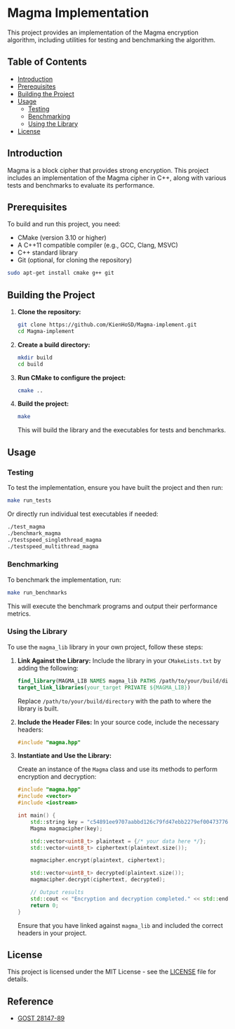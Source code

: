 # Magma Implementation

This project provides an implementation of the Magma encryption algorithm, including utilities for testing and benchmarking the algorithm.

## Table of Contents

- [Introduction](#introduction)
- [Prerequisites](#prerequisites)
- [Building the Project](#building-the-project)
- [Usage](#usage)
  - [Testing](#testing)
  - [Benchmarking](#benchmarking)
  - [Using the Library](#using-the-library)
- [License](#license)

## Introduction

Magma is a block cipher that provides strong encryption. This project includes an implementation of the Magma cipher in C++, along with various tests and benchmarks to evaluate its performance.

## Prerequisites

To build and run this project, you need:

- CMake (version 3.10 or higher)
- A C++11 compatible compiler (e.g., GCC, Clang, MSVC)
- C++ standard library
- Git (optional, for cloning the repository)

```bash
sudo apt-get install cmake g++ git
```

## Building the Project

1. **Clone the repository:**

   ```bash
   git clone https://github.com/KienHoSD/Magma-implement.git
   cd Magma-implement
   ```

2. **Create a build directory:**

   ```bash
   mkdir build
   cd build
   ```

3. **Run CMake to configure the project:**

   ```bash
   cmake ..
   ```

4. **Build the project:**

   ```bash
   make
   ```

   This will build the library and the executables for tests and benchmarks.

## Usage

### Testing

To test the implementation, ensure you have built the project and then run:

```bash
make run_tests
```

Or directly run individual test executables if needed:

```bash
./test_magma
./benchmark_magma
./testspeed_singlethread_magma
./testspeed_multithread_magma
```

### Benchmarking

To benchmark the implementation, run:

```bash
make run_benchmarks
```

This will execute the benchmark programs and output their performance metrics.

### Using the Library

To use the `magma_lib` library in your own project, follow these steps:

1. **Link Against the Library:**
   Include the library in your `CMakeLists.txt` by adding the following:

   ```cmake
   find_library(MAGMA_LIB NAMES magma_lib PATHS /path/to/your/build/directory)
   target_link_libraries(your_target PRIVATE ${MAGMA_LIB})
   ```

   Replace `/path/to/your/build/directory` with the path to where the library is built.

2. **Include the Header Files:**
   In your source code, include the necessary headers:

   ```cpp
   #include "magma.hpp"
   ```

3. **Instantiate and Use the Library:**

   Create an instance of the `Magma` class and use its methods to perform encryption and decryption:

   ```cpp
   #include "magma.hpp"
   #include <vector>
   #include <iostream>

   int main() {
       std::string key = "c54891ee9707aabbd126c79fd47ebb2279ef00473776b219ca3bcd8d06f8cce1";
       Magma magmacipher(key);

       std::vector<uint8_t> plaintext = {/* your data here */};
       std::vector<uint8_t> ciphertext(plaintext.size());

       magmacipher.encrypt(plaintext, ciphertext);

       std::vector<uint8_t> decrypted(plaintext.size());
       magmacipher.decrypt(ciphertext, decrypted);

       // Output results
       std::cout << "Encryption and decryption completed." << std::endl;
       return 0;
   }
   ```

   Ensure that you have linked against `magma_lib` and included the correct headers in your project.

## License

This project is licensed under the MIT License - see the [LICENSE](LICENSE) file for details.

## Reference

- [GOST 28147-89](https://en.wikipedia.org/wiki/GOST_(block_cipher))

